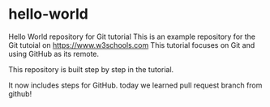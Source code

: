 # hello-world
Hello World repository for Git tutorial
This is an example repository for the Git tutoial on https://www.w3schools.com
This tutorial focuses on Git and using GitHub as its remote.

This repository is built step by step in the tutorial.

It now includes steps for GitHub.
today we learned pull request branch from github!
